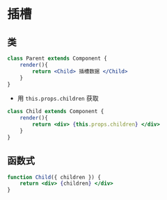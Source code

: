 # 插槽

## 类

```jsx
class Parent extends Component {
    render(){
        return <Child> 插槽数据 </Child>
    }
}
```

- 用 `this.props.children` 获取

```jsx
class Child extends Component {
    render(){
        return <div> {this.props.children} </div>
    }
}
```

## 函数式

```jsx
function Child({ children }) {
    return <div> {children} </div>
}
```

